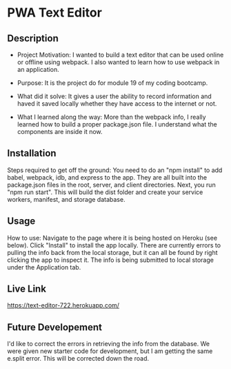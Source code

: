 
# PWA Text Editor

## Description

- Project Motivation: I wanted to build a text editor that can be used online or offline using webpack. I also wanted to learn how to use webpack in an application.

- Purpose: It is the project do for module 19 of my coding bootcamp.

- What did it solve: It gives a user the ability to record information and haved it saved locally whether they have access to the internet or not.

- What I learned along the way: More than the webpack info, I really learned how to build a proper package.json file. I understand what the components are inside it now. 

## Installation

Steps required to get off the ground: You need to do an "npm install" to add  babel, webpack, idb, and express to the app. They are all built into the package.json files in the root, server, and client directories. Next, you run "npm run start". This will build the dist folder and create your service workers, manifest, and storage database. 

## Usage

How to use: Navigate to the page where it is being hosted on Heroku (see below). Click "Install" to install the app locally. There are currently errors to pulling the info back from the local storage, but it can all be found by right clicking the app to inspect it. The info is being submitted to local storage under the Application tab.

## Live Link

https://text-editor-722.herokuapp.com/

## Future Developement

I'd like to correct the errors in retrieving the info from the database. We were given new starter code for development, but I am getting the same e.split error. This will be corrected down the road.


